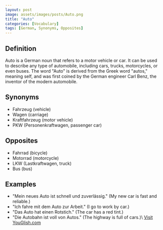 ```yaml
---
layout: post
image: assets/images/posts/Auto.png
title: "Auto"
categories: [Vocabulary]
tags: [German, Synonyms, Opposites]
---
```


## Definition

Auto is a German noun that refers to a motor vehicle or car. It can be used to describe any type of automobile, including cars, trucks, motorcycles, or even buses. The word "Auto" is derived from the Greek word "autos," meaning self, and was first coined by the German engineer Carl Benz, the inventor of the modern automobile.

## Synonyms

- Fahrzeug (vehicle)
- Wagen (carriage)
- Kraftfahrzeug (motor vehicle)
- PKW (Personenkraftwagen, passenger car)

## Opposites

- Fahrrad (bicycle)
- Motorrad (motorcycle)
- LKW (Lastkraftwagen, truck)
- Bus (bus)

## Examples

- "Mein neues Auto ist schnell und zuverlässig." (My new car is fast and reliable.)
- "Ich fahre mit dem Auto zur Arbeit." (I go to work by car.)
- "Das Auto hat einen Rotstich." (The car has a red tint.)
- "Die Autobahn ist voll von Autos." (The highway is full of cars.)\ <a id="yg-widget-0" class="youglish-widget" data-query="Auto" data-lang="german" data-components="8412" data-auto-start="0" data-bkg-color="theme_light" data-title="How%20to%20pronounce%20Auto%20in%20German"  rel="nofollow" href="https://youglish.com">Visit YouGlish.com</a><script async src="https://youglish.com/public/emb/widget.js" charset="utf-8"></script>